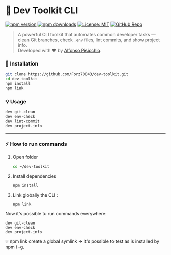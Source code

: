 # 🧰 Dev Toolkit CLI

[![npm version](https://img.shields.io/npm/v/@forz70043/dev-toolkit.svg?style=flat-square&color=00bfa5)](https://www.npmjs.com/package/@forz70043/dev-toolkit)
[![npm downloads](https://img.shields.io/npm/dt/@forz70043/dev-toolkit.svg?style=flat-square&color=blue)](https://www.npmjs.com/package/@forz70043/dev-toolkit)
[![License: MIT](https://img.shields.io/badge/license-MIT-green.svg?style=flat-square)](LICENSE)
[![GitHub Repo](https://img.shields.io/badge/source-GitHub-black?logo=github&style=flat-square)](https://github.com/Forz70043/dev-toolkit)

> A powerful CLI toolkit that automates common developer tasks — clean Git branches, check `.env` files, lint commits, and show project info.  
> Developed with ❤️ by [Alfonso Pisicchio](https://pisicchio.dev).

### 🏁 Installation

```bash
git clone https://github.com/Forz70043/dev-toolkit.git
cd dev-toolkit
npm install
npm link
```

### 💡 Usage
```bash
dev git-clean
dev env-check
dev lint-commit
dev project-info
```

---

### ⚡ How to run commands

1. Open folder
   ```bash
   cd ~/dev-toolkit
    ```

2. Install dependencies
    ```
    npm install
    ```

3. Link globally the CLI :
    ```
    npm link
    ```

Now it's possible tu run commands everywhere:
```
dev git-clean   
dev env-check   
dev project-info  
```

💡 npm link create a global symlink → it's possible to test as is installed by npm i -g.
